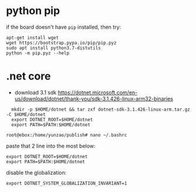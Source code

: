 # python pip
if the board doesn't have `pip` installed, then try:

```
apt-get install wget
wget https://bootstrap.pypa.io/pip/pip.pyz
sudo apt install python3.7-distutils
python -m pip.pyz --help
```
# .net core
* download 3.1 sdk
  https://dotnet.microsoft.com/en-us/download/dotnet/thank-you/sdk-3.1.426-linux-arm32-binaries
```
  mkdir -p $HOME/dotnet && tar zxf dotnet-sdk-3.1.426-linux-arm.tar.gz -C $HOME/dotnet
  export DOTNET_ROOT=$HOME/dotnet
  export PATH=$PATH:$HOME/dotnet
```
```
root@ebox:/home/yunzao/publish# nano ~/.bashrc
```
paste that 2 line into the most below:
```
export DOTNET_ROOT=$HOME/dotnet
export PATH=$PATH:$HOME/dotnet

```
disable the globalization:
```
export DOTNET_SYSTEM_GLOBALIZATION_INVARIANT=1
```
